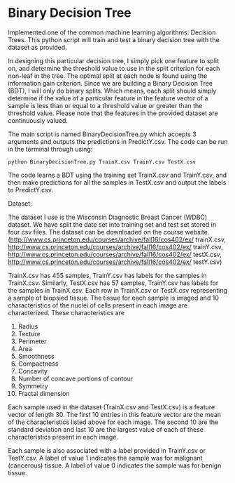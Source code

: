 # Binary Decision Tree

Implemented one of the common machine learning algorithms: Decision Trees. This python script will train and test a binary decision tree with the dataset as provided.

In designing this particular decision tree, I simply pick one feature to split on, and determine the threshold value to use in the split criterion for each non-leaf in the tree. The optimal split at each node is found using the information gain criterion. Since we are building a Binary Decision Tree (BDT), I will only do binary splits. Which means, each split should simply determine if the value of a particular feature in the feature vector of a sample is less than or equal to a threshold value or greater than the threshold value. Please note that the features in the provided dataset are continuously valued.

The main script is named BinaryDecisionTree.py which accepts 3 arguments and outputs the predictions in PredictY.csv. The code can be run in the terminal through using:

`python BinaryDecisionTree.py TrainX.csv TrainY.csv TestX.csv`

The code learns a BDT using the training set TrainX.csv and TrainY.csv, and then make predictions for all the samples in TestX.csv and output the labels to PredictY.csv.

Dataset:  

The dataset I use is the Wisconsin Diagnostic Breast Cancer (WDBC) dataset. We have split the date set into training set and test set stored in four csv files. The dataset can be downloaded on the course website. (http://www.cs.princeton.edu/courses/archive/fall16/cos402/ex/ trainX.csv, http://www.cs.princeton.edu/courses/archive/fall16/cos402/ex/ trainY.csv, http://www.cs.princeton.edu/courses/archive/fall16/cos402/ex/ testX.csv, http://www.cs.princeton.edu/courses/archive/fall16/cos402/ex/ testY.csv)

TrainX.csv has 455 samples, TrainY.csv has labels for the samples in TrainX.csv. Similarly, TestX.csv has 57 samples, TrainY.csv has labels for the samples in TrainX.csv. Each row in TrainX.csv or TestX.csv representing a sample of biopsied tissue. The tissue for each sample is imaged and 10 characteristics of the nuclei of cells present in each image are characterized. These characteristics are

1. Radius
2. Texture
3. Perimeter
4. Area
5. Smoothness
6. Compactness
7. Concavity
8. Number of concave portions of contour  
9. Symmetry
10. Fractal dimension

Each sample used in the dataset (TrainX.csv and TestX.csv) is a feature vector of length 30. The first 10 entries in this feature vector are the mean of the characteristics listed above for each image. The second 10 are the standard deviation and last 10 are the largest value of each of these characteristics present in each image.

Each sample is also associated with a label provided in TrainY.csv or TestY.csv. A label of value 1 indicates the sample was for malignant (cancerous) tissue. A label of value 0 indicates the sample was for benign tissue.
